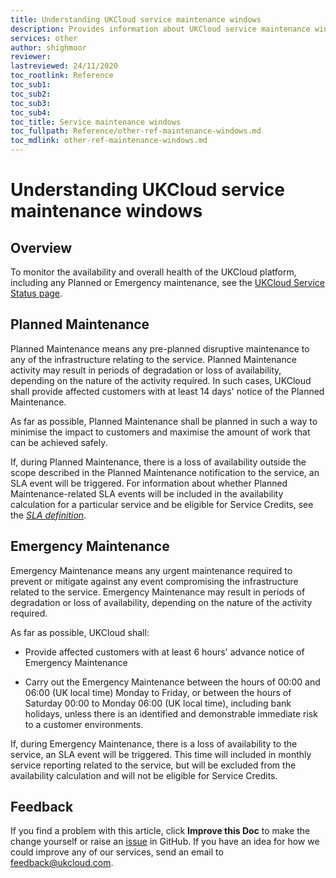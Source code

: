 ```yaml
---
title: Understanding UKCloud service maintenance windows
description: Provides information about UKCloud service maintenance windows, including Planned and Emergency Maintenance
services: other
author: shighmoor
reviewer:
lastreviewed: 24/11/2020
toc_rootlink: Reference
toc_sub1: 
toc_sub2:
toc_sub3:
toc_sub4:
toc_title: Service maintenance windows
toc_fullpath: Reference/other-ref-maintenance-windows.md
toc_mdlink: other-ref-maintenance-windows.md
---
```


# Understanding UKCloud service maintenance windows

## Overview

To monitor the availability and overall health of the UKCloud platform, including any Planned or Emergency maintenance, see the [UKCloud Service Status page](https://status.ukcloud.com/).

## Planned Maintenance

Planned Maintenance means any pre-planned disruptive maintenance to any of the infrastructure relating to the service. Planned Maintenance activity may result in periods of degradation or loss of availability, depending on the nature of the activity required. In such cases, UKCloud shall provide affected customers with at least 14 days' notice of the Planned Maintenance.

As far as possible, Planned Maintenance shall be planned in such a way to minimise the impact to customers and maximise the amount of work that can be achieved safely.

If, during Planned Maintenance, there is a loss of availability outside the scope described in the Planned Maintenance notification to the service, an SLA event will be triggered. For information about whether Planned Maintenance-related SLA events will be included in the availability calculation for a particular service and be eligible for Service Credits, see the [*SLA definition*](other-ref-sla-definition.md).

## Emergency Maintenance

Emergency Maintenance means any urgent maintenance required to prevent or mitigate against any event compromising the infrastructure related to the service. Emergency Maintenance may result in periods of degradation or loss of availability, depending on the nature of the activity required.

As far as possible, UKCloud shall:

- Provide affected customers with at least 6 hours' advance notice of Emergency Maintenance

- Carry out the Emergency Maintenance between the hours of 00:00 and 06:00 (UK local time) Monday to Friday, or between the hours of Saturday 00:00 to Monday 06:00 (UK local time), including bank holidays, unless there is an identified and demonstrable immediate risk to a customer environments.

If, during Emergency Maintenance, there is a loss of availability to the service, an SLA event will be triggered. This time will included in monthly service reporting related to the service, but will be excluded from the availability calculation and will not be eligible for Service Credits.

## Feedback

If you find a problem with this article, click **Improve this Doc** to make the change yourself or raise an [issue](https://github.com/UKCloud/documentation/issues) in GitHub. If you have an idea for how we could improve any of our services, send an email to <feedback@ukcloud.com>.
